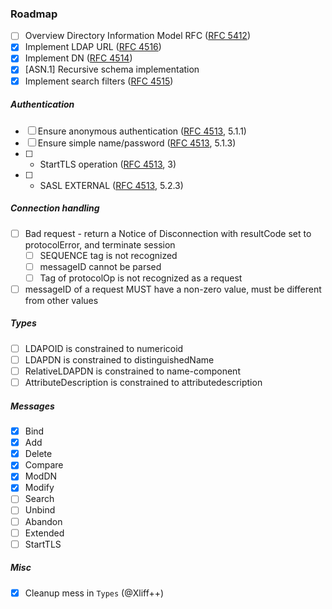 ### Roadmap

- [ ] Overview Directory Information Model RFC ([RFC 5412](https://tools.ietf.org/pdf/rfc4512.pdf))
- [x] Implement LDAP URL ([RFC 4516](https://tools.ietf.org/pdf/rfc4516.pdf))
- [x] Implement DN ([RFC 4514](https://tools.ietf.org/pdf/rfc4514.pdf))
- [x] [ASN.1] Recursive schema implementation
- [x] Implement search filters ([RFC 4515](https://tools.ietf.org/pdf/rfc4515.pdf))

##### Authentication

- [ ] Ensure anonymous authentication ([RFC 4513](https://tools.ietf.org/pdf/rfc4513.pdf), 5.1.1)
- [ ] Ensure simple name/password ([RFC 4513](https://tools.ietf.org/pdf/rfc4513.pdf), 5.1.3)
- [ ] * StartTLS operation ([RFC 4513](https://tools.ietf.org/pdf/rfc4513.pdf), 3)
- [ ] * SASL EXTERNAL ([RFC 4513](https://tools.ietf.org/pdf/rfc4513.pdf), 5.2.3)

##### Connection handling

- [ ] Bad request - return a Notice of Disconnection with resultCode set to protocolError, and terminate session
  - [ ] SEQUENCE tag is not recognized
  - [ ] messageID cannot be parsed
  - [ ] Tag of protocolOp is not recognized as a request
- [ ] messageID of a request MUST have a non-zero value, must be different from other values

##### Types

- [ ] LDAPOID is constrained to numericoid
- [ ] LDAPDN is constrained to distinguishedName
- [ ] RelativeLDAPDN is constrained to name-component
- [ ] AttributeDescription is constrained to attributedescription

##### Messages

- [x] Bind
- [x] Add
- [x] Delete
- [x] Compare
- [x] ModDN
- [x] Modify
- [ ] Search
- [ ] Unbind
- [ ] Abandon
- [ ] Extended
- [ ] StartTLS

##### Misc

- [x] Cleanup mess in `Types` (@Xliff++)